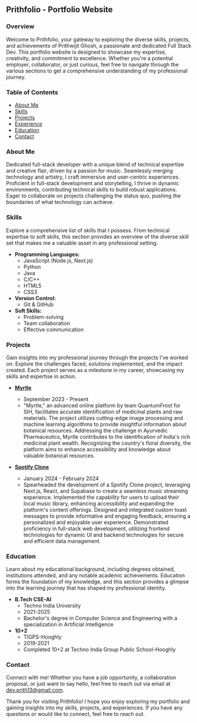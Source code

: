 ## Prithfolio - Portfolio Website

### Overview

Welcome to Prithfolio, your gateway to exploring the diverse skills, projects, and achievements of Prithwijit Ghosh, a passionate and dedicated Full Stack Dev. This portfolio website is designed to showcase my expertise, creativity, and commitment to excellence. Whether you're a potential employer, collaborator, or just curious, feel free to navigate through the various sections to get a comprehensive understanding of my professional journey.

### Table of Contents

- [About Me](#about-me)
- [Skills](#skills)
- [Projects](#projects)
- [Experience](#experience)
- [Education](#education)
- [Contact](#contact)

### About Me

Dedicated full-stack developer with a unique blend of technical expertise and creative flair, driven by a passion for music. Seamlessly merging technology and artistry, I craft immersive and user-centric experiences. Proficient in full-stack development and storytelling, I thrive in dynamic environments, contributing technical skills to build robust applications. Eager to collaborate on projects challenging the status quo, pushing the boundaries of what technology can achieve.

### Skills

Explore a comprehensive list of skills that I possess. From technical expertise to soft skills, this section provides an overview of the diverse skill set that makes me a valuable asset in any professional setting.

- **Programming Languages:**
  - JavaScript (Node.js, Next.js)
  - Python
  - Java
  - C/C++
  - HTML5
  - CSS3
- **Version Control:**
  - Git & GitHub
- **Soft Skills:**
  - Problem-solving
  - Team collaboration
  - Effective communication

### Projects

Gain insights into my professional journey through the projects I've worked on. Explore the challenges faced, solutions implemented, and the impact created. Each project serves as a milestone in my career, showcasing my skills and expertise in action.

- [**Myrtle**](https://myrtle-eta.vercel.app/)
  - September 2023 - Present
  - "Myrtle," an advanced online platform by team QuantumFrost for SIH, facilitates accurate identification of medicinal plants and raw materials. The project utilizes cutting-edge image processing and machine learning algorithms to provide insightful information about botanical resources. Addressing the challenge in Ayurvedic Pharmaceutics, Myrtle contributes to the identification of India's rich medicinal plant wealth. Recognizing the country's floral diversity, the platform aims to enhance accessibility and knowledge about valuable botanical resources.

- [**Spotify Clone**](https://spotify-clone-black-theta.vercel.app/)
  - January 2024 - February 2024
  - Spearheaded the development of a Spotify Clone project, leveraging Next.js, React, and Supabase to create a seamless music streaming experience. Implemented the capability for users to upload their local music library, enhancing accessibility and expanding the platform's content offerings. Designed and integrated custom toast messages to provide informative and engaging feedback, ensuring a personalized and enjoyable user experience. Demonstrated proficiency in full-stack web development, utilizing frontend technologies for dynamic UI and backend technologies for secure and efficient data management.

### Education

Learn about my educational background, including degrees obtained, institutions attended, and any notable academic achievements. Education forms the foundation of my knowledge, and this section provides a glimpse into the learning journey that has shaped my professional identity.

- **B.Tech CSE-AI**
  - Techno India University
  - 2021-2025
  - Bachelor's degree in Computer Science and Engineering with a specialization in Artificial Intelligence
- **10+2**
  - TIGPS-Hooghly
  - 2019-2021
  - Completed 10+2 at Techno India Group Public School-Hooghly

### Contact

Connect with me! Whether you have a job opportunity, a collaboration proposal, or just want to say hello, feel free to reach out via email at [dev.prith13@gmail.com](mailto:dev.prith13@gmail.com).

Thank you for visiting Prithfolio! I hope you enjoy exploring my portfolio and gaining insights into my skills, projects, and experiences. If you have any questions or would like to connect, feel free to reach out.
